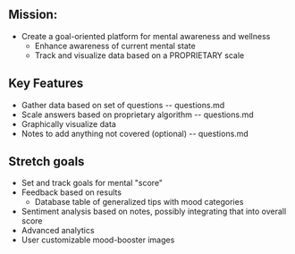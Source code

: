 ## Mission: 
- Create a goal-oriented platform for mental awareness and wellness
  - Enhance awareness of current mental state
  - Track and visualize data based on a PROPRIETARY scale

## Key Features
- Gather data based on set of questions -- questions.md
- Scale answers based on proprietary algorithm -- questions.md
- Graphically visualize data
- Notes to add anything not covered (optional) -- questions.md


## Stretch goals
- Set and track goals for mental "score"
- Feedback based on results
  - Database table of generalized tips with mood categories
- Sentiment analysis based on notes, possibly integrating that into overall score
- Advanced analytics
- User customizable mood-booster images
